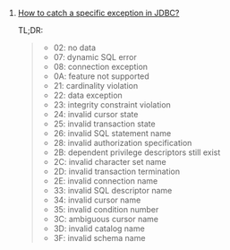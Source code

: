  1. [How to catch a specific exception in JDBC?](https://stackoverflow.com/questions/1988570/how-to-catch-a-specific-exception-in-jdbc)
    
    TL;DR:
    
    > - 02: no data
    > - 07: dynamic SQL error
    > - 08: connection exception
    > - 0A: feature not supported
    > - 21: cardinality violation
    > - 22: data exception
    > - 23: integrity constraint violation
    > - 24: invalid cursor state
    > - 25: invalid transaction state
    > - 26: invalid SQL statement name
    > - 28: invalid authorization specification
    > - 2B: dependent privilege descriptors still exist
    > - 2C: invalid character set name
    > - 2D: invalid transaction termination
    > - 2E: invalid connection name
    > - 33: invalid SQL descriptor name
    > - 34: invalid cursor name
    > - 35: invalid condition number
    > - 3C: ambiguous cursor name
    > - 3D: invalid catalog name
    > - 3F: invalid schema name
